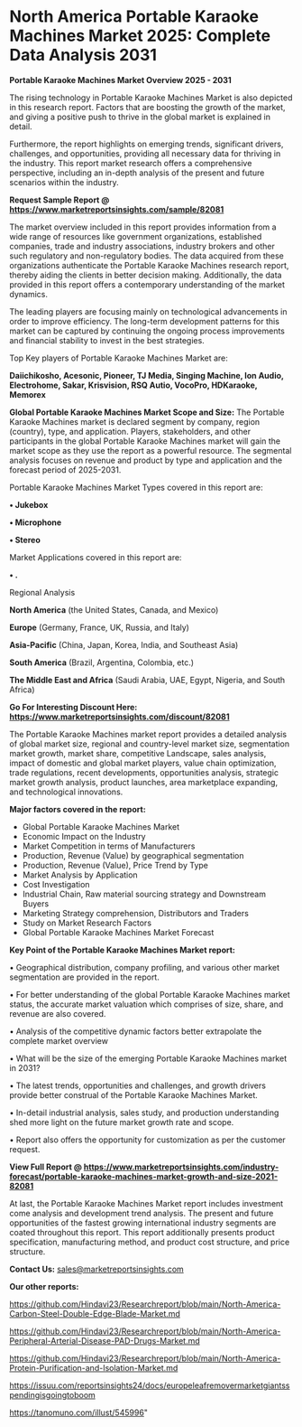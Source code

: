 # North America Portable Karaoke Machines Market 2025: Complete Data Analysis 2031

<Strong> Portable Karaoke Machines Market Overview 2025 - 2031</strong>

The rising technology in Portable Karaoke Machines Market is also depicted in this research report. Factors that are boosting the growth of the market, and giving a positive push to thrive in the global market is explained in detail.

Furthermore, the report highlights on emerging trends, significant drivers, challenges, and opportunities, providing all necessary data for thriving in the industry. This report market research offers a comprehensive perspective, including an in-depth analysis of the present and future scenarios within the industry.

<strong>Request Sample Report @ <a href=https://www.marketreportsinsights.com/sample/82081>https://www.marketreportsinsights.com/sample/82081</a></strong>

The market overview included in this report provides information from a wide range of resources like government organizations, established companies, trade and industry associations, industry brokers and other such regulatory and non-regulatory bodies. The data acquired from these organizations authenticate the Portable Karaoke Machines research report, thereby aiding the clients in better decision making. Additionally, the data provided in this report offers a contemporary understanding of the market dynamics.

The leading players are focusing mainly on technological advancements in order to improve efficiency. The long-term development patterns for this market can be captured by continuing the ongoing process improvements and financial stability to invest in the best strategies.

Top Key players of Portable Karaoke Machines Market are:

<strong>Daiichikosho, Acesonic, Pioneer, TJ Media, Singing Machine, Ion Audio, Electrohome, Sakar, Krisvision, RSQ Autio, VocoPro, HDKaraoke, Memorex</strong>

<strong><b>Global Portable Karaoke Machines Market Scope and Size:</b></strong>
The Portable Karaoke Machines market is declared segment by company, region (country), type, and application. Players, stakeholders, and other participants in the global Portable Karaoke Machines market will gain the market scope as they use the report as a powerful resource. The segmental analysis focuses on revenue and product by type and application and the forecast period of 2025-2031.

Portable Karaoke Machines Market Types covered in this report are:

<strong>• Jukebox

• Microphone

• Stereo</strong>

Market Applications covered in this report are:

<strong>• .</strong> 

Regional Analysis

<strong>North America</strong> (the United States, Canada, and Mexico)

<strong>Europe</strong> (Germany, France, UK, Russia, and Italy)

<strong>Asia-Pacific</strong> (China, Japan, Korea, India, and Southeast Asia)

<strong>South America</strong> (Brazil, Argentina, Colombia, etc.)

<strong>The Middle East and Africa</strong> (Saudi Arabia, UAE, Egypt, Nigeria, and South Africa)

<strong>Go For Interesting Discount Here: <a href=https://www.marketreportsinsights.com/discount/82081>https://www.marketreportsinsights.com/discount/82081</a></strong>

The Portable Karaoke Machines market report provides a detailed analysis of global market size, regional and country-level market size, segmentation market growth, market share, competitive Landscape, sales analysis, impact of domestic and global market players, value chain optimization, trade regulations, recent developments, opportunities analysis, strategic market growth analysis, product launches, area marketplace expanding, and technological innovations.

<strong><b>Major factors covered in the report:</b></strong>
<ul>
  <li>Global Portable Karaoke Machines Market </li>
  <li>Economic Impact on the Industry</li>
  <li>Market Competition in terms of Manufacturers</li>
  <li>Production, Revenue (Value) by geographical segmentation</li>
  <li>Production, Revenue (Value), Price Trend by Type</li>
  <li>Market Analysis by Application</li>
  <li>Cost Investigation</li>
  <li>Industrial Chain, Raw material sourcing strategy and Downstream Buyers</li>
  <li>Marketing Strategy comprehension, Distributors and Traders</li>
  <li>Study on Market Research Factors</li>
  <li>Global Portable Karaoke Machines Market Forecast</li>
</ul>

<strong><b>Key Point of the Portable Karaoke Machines Market report:</b></strong>

• Geographical distribution, company profiling, and various other market segmentation are provided in the report.

• For better understanding of the global Portable Karaoke Machines market status, the accurate market valuation which comprises of size, share, and revenue are also covered.

• Analysis of the competitive dynamic factors better extrapolate the complete market overview

• What will be the size of the emerging Portable Karaoke Machines market in 2031?

• The latest trends, opportunities and challenges, and growth drivers provide better construal of the Portable Karaoke Machines Market.

• In-detail industrial analysis, sales study, and production understanding shed more light on the future market growth rate and scope.

• Report also offers the opportunity for customization as per the customer request.

<strong><b>View Full Report @ <a href=https://www.marketreportsinsights.com/industry-forecast/portable-karaoke-machines-market-growth-and-size-2021-82081>https://www.marketreportsinsights.com/industry-forecast/portable-karaoke-machines-market-growth-and-size-2021-82081</a></b></strong>


At last, the Portable Karaoke Machines Market report includes investment come analysis and development trend analysis. The present and future opportunities of the fastest growing international industry segments are coated throughout this report. This report additionally presents product specification, manufacturing method, and product cost structure, and price structure.

<strong>Contact Us:</strong>
sales@marketreportsinsights.com

<strong>Our other reports:</strong>

<a href=https://github.com/Hindavi23/Researchreport/blob/main/North-America-Carbon-Steel-Double-Edge-Blade-Market.md>https://github.com/Hindavi23/Researchreport/blob/main/North-America-Carbon-Steel-Double-Edge-Blade-Market.md</a>

<a href=https://github.com/Hindavi23/Researchreport/blob/main/North-America-Peripheral-Arterial-Disease-PAD-Drugs-Market.md>https://github.com/Hindavi23/Researchreport/blob/main/North-America-Peripheral-Arterial-Disease-PAD-Drugs-Market.md</a>

<a href=https://github.com/Hindavi23/Researchreport/blob/main/North-America-Protein-Purification-and-Isolation-Market.md>https://github.com/Hindavi23/Researchreport/blob/main/North-America-Protein-Purification-and-Isolation-Market.md</a>

<a href=https://issuu.com/reportsinsights24/docs/europeleafremovermarketgiantsspendingisgoingtoboom>https://issuu.com/reportsinsights24/docs/europeleafremovermarketgiantsspendingisgoingtoboom</a>

<a href=https://tanomuno.com/illust/545996>https://tanomuno.com/illust/545996</a>"
